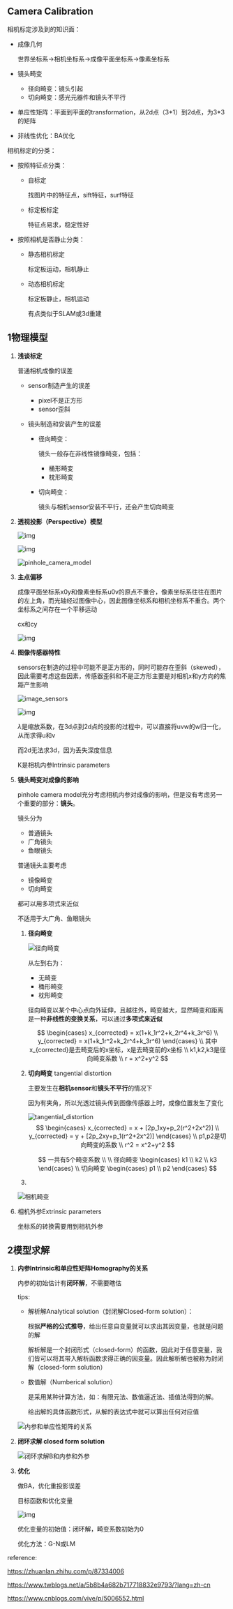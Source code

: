 ## Camera Calibration

相机标定涉及到的知识面：

- 成像几何

  世界坐标系->相机坐标系->成像平面坐标系->像素坐标系

- 镜头畸变

  - 径向畸变：镜头引起
  - 切向畸变：感光元器件和镜头不平行

- 单应性矩阵：平面到平面的transformation，从2d点（3\*1）到2d点，为3*3的矩阵

- 非线性优化：BA优化



相机标定的分类：

- 按照特征点分类：
  - 自标定

    找图片中的特征点，sift特征，surf特征

    

  - 标定板标定

    特征点易求，稳定性好

- 按照相机是否静止分类：

  - 静态相机标定

    标定板运动，相机静止

  - 动态相机标定

    标定板静止，相机运动

    有点类似于SLAM或3d重建

    

## 1物理模型

1. **浅谈标定**

   普通相机成像的误差

   - sensor制造产生的误差

     - pixel不是正方形
     - sensor歪斜

   - 镜头制造和安装产生的误差

     - 径向畸变：

       镜头一般存在非线性镜像畸变，包括：

       - 桶形畸变
       - 枕形畸变

     - 切向畸变：

       镜头与相机sensor安装不平行，还会产生切向畸变

   

2. **透视投影（Perspective）模型**

   ![img](https://pic4.zhimg.com/80/v2-f06178480b426e54a55cc8ee606116b7_720w.jpg)

   ![img](https://pic2.zhimg.com/80/v2-f65bac8057180048bde53918904e9955_720w.jpg)

   ![pinhole_camera_model](..\Picture\pinhole_camera_model.png)

   

3. **主点偏移**

   成像平面坐标系x0y和像素坐标系u0v的原点不重合，像素坐标系往往在图片的左上角，而光轴经过图像中心，因此图像坐标系和相机坐标系不重合。两个坐标系之间存在一个平移运动

   cx和cy

   ![img](https://pic3.zhimg.com/80/v2-849363945c1864677a7e4356806788b2_720w.jpg)

   

4. **图像传感器特性**

   sensors在制造的过程中可能不是正方形的，同时可能存在歪斜（skewed），因此需要考虑这些因素，传感器歪斜和不是正方形主要是对相机x和y方向的焦距产生影响

   ![image_sensors](..\Picture\image_sensors.png)

   ![img](https://pic2.zhimg.com/80/v2-e58c0b2bdcf3ae97497418bb86cfa501_720w.jpg)

   $\lambda$是缩放系数，在3d点到2d点的投影的过程中，可以直接将uvw的w归一化，从而求得u和v

   而2d无法求3d，因为丢失深度信息

   K是相机内参Intrinsic parameters

   

5. **镜头畸变对成像的影响**

   pinhole camera model充分考虑相机内参对成像的影响，但是没有考虑另一个重要的部分：**镜头**。

   镜头分为

   - 普通镜头
   - 广角镜头
   - 鱼眼镜头

   

   普通镜头主要考虑

   - 镜像畸变
   - 切向畸变

   都可以用多项式来近似

   不适用于大广角、鱼眼镜头

   

   1. **径向畸变**

      ![径向畸变](..\Picture\径向畸变.png)

      从左到右为：

      - 无畸变
      - 桶形畸变
      - 枕形畸变

      径向畸变以某个中心点向外延伸，且越往外，畸变越大，显然畸变和距离是一种**非线性的变换关系**，可以通过**多项式来近似**
   
      
      $$
      \begin{cases}
      x_{corrected} = x(1+k_1r^2+k_2r^4+k_3r^6)
      \\
      y_{corrected} = x(1+k_1r^2+k_2r^4+k_3r^6)
      \end{cases}
   \\
      其中x_{corrected}是去畸变后的x坐标，x是去畸变前的x坐标
   \\
      k1,k2,k3是径向畸变系数
   \\
      r = x^2+y^2
   $$
   
      
   
      
   
   2. **切向畸变** tangential distortion
   
      主要发生在**相机sensor**和**镜头不平行**的情况下
   
      因为有夹角，所以光透过镜头传到图像传感器上时，成像位置发生了变化
   
      ![tangential_distortion](..\Picture\tangential_distortion.png)
      $$
      \begin{cases}
      x_{corrected} = x + [2p_1xy+p_2(r^2+2x^2)]
      \\
      y_{corrected} = y + [2p_2xy+p_1(r^2+2x^2)]
      \end{cases}
      \\
      p1,p2是切向畸变的系数
      \\
      r^2 = x^2+y^2
      $$
      
   
      
      $$
      一共有5个畸变系数
      \\
      \\
      径向畸变
      \begin{cases}
      k1
      \\
      k2
      \\
      k3
      \end{cases}
      \\
      切向畸变
      \begin{cases}
      p1
      \\
      p2
      \end{cases}
      $$
   
   3. 
   
   ![相机畸变](..\Picture\相机畸变.png)
   
6. 相机外参Extrinsic parameters

   坐标系的转换需要用到相机外参

   

## 2模型求解

1. **内参Intrinsic和单应性矩阵Homography的关系**

   内参的初始估计有**闭环解**，不需要瞎估

   tips:

   - 解析解Analytical solution（封闭解Closed-form solution）：

     根据**严格的公式推导**，给出任意自变量就可以求出其因变量，也就是问题的解

     解析解是一个封闭形式（closed-form）的函数，因此对于任意变量，我们皆可以将其带入解析函数求得正确的因变量。因此解析解也被称为封闭解（closed-form solution）

     

   - 数值解（Numberical solution）

     是采用某种计算方法，如：有限元法、数值逼近法、插值法得到的解。

     给出解的具体函数形式，从解的表达式中就可以算出任何对应值

   ![内参和单应性矩阵的关系](..\Picture\内参和单应性矩阵的关系.png)

   

2. **闭环求解 closed form solution**

   ![闭环求解B和内参和外参](..\Picture\闭环求解B和内参和外参.png)

   

3. **优化**

   做BA，优化重投影误差

   目标函数和优化变量

   ![img](https://pic2.zhimg.com/80/v2-f0e10d55e1d8d581bb9776e37b3ff1dd_720w.jpg)

   优化变量的初始值：闭环解，畸变系数初始为0

   优化方法：G-N或LM





reference:

https://zhuanlan.zhihu.com/p/87334006

https://www.twblogs.net/a/5b8b4a682b717718832e9793/?lang=zh-cn

https://www.cnblogs.com/vive/p/5006552.html